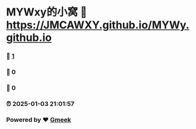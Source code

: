# MYWxy的小窝 :link: https://JMCAWXY.github.io/MYWy.github.io 
### :page_facing_up: [1](https://JMCAWXY.github.io/MYWy.github.io/tag.html) 
### :speech_balloon: 0 
### :hibiscus: 0 
### :alarm_clock: 2025-01-03 21:01:57 
### Powered by :heart: [Gmeek](https://github.com/Meekdai/Gmeek)
